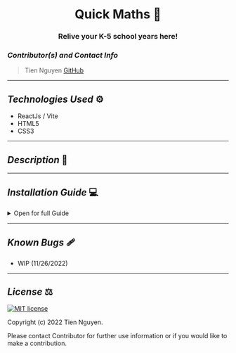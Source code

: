 # <div align="center"> **Quick Maths** 📲 </div>
### <div align="center"> Relive your K-5 school years here! </div>


### _Contributor(s) and Contact Info_ 
> Tien Nguyen [GitHub](https://github.com/Tien96ng)

---

## _Technologies Used_ ⚙

* ReactJs / Vite
* HTML5
* CSS3

---

## _Description_ 📃

---

## _Installation Guide_ 💻 

<details>
<summary>Open for full Guide</summary>

* Clone the following repo.

> Repository: https://github.com/Tien96ng/quick-maths

* Run the following command in your terminal to install node_modules.

> npm install

* Run the local dev server.

> npm run dev

</details>

---

## _Known Bugs_ 🩹
* WIP (11/26/2022)

---

## _License_ ⚖️

[![MIT license](https://img.shields.io/badge/License-MIT-blue.svg)](https://opensource.org/licenses/MIT)

Copyright (c) 2022 Tien Nguyen.

Please contact Contributor for further use information or if you would like to make a contribution.
